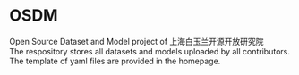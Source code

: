 # OSDM
Open Source Dataset and Model project of 上海白玉兰开源开放研究院   
The respository stores all datasets and models uploaded by all contributors.  
The template of yaml files are provided in the homepage.
